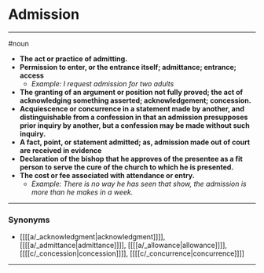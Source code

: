 # Admission
---
#noun
- **The act or practice of admitting.**
- **Permission to enter, or the entrance itself; admittance; entrance; access**
	- _Example: I request admission for two adults_
- **The granting of an argument or position not fully proved; the act of acknowledging something asserted; acknowledgement; concession.**
- **Acquiescence or concurrence in a statement made by another, and distinguishable from a confession in that an admission presupposes prior inquiry by another, but a confession may be made without such inquiry.**
- **A fact, point, or statement admitted; as, admission made out of court are received in evidence**
- **Declaration of the bishop that he approves of the presentee as a fit person to serve the cure of the church to which he is presented.**
- **The cost or fee associated with attendance or entry.**
	- _Example: There is no way he has seen that show, the admission is more than he makes in a week._
---
### Synonyms
- [[[[a/_acknowledgment|acknowledgment]]]], [[[[a/_admittance|admittance]]]], [[[[a/_allowance|allowance]]]], [[[[c/_concession|concession]]]], [[[[c/_concurrence|concurrence]]]]
---
